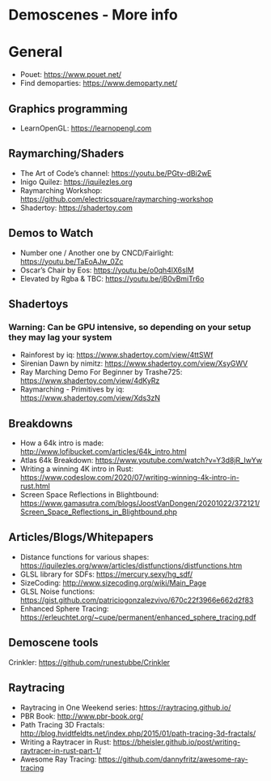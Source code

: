 # Demoscenes - More info
# General
- Pouet: https://www.pouet.net/
- Find demoparties: https://www.demoparty.net/

## Graphics programming
- LearnOpenGL: https://learnopengl.com 

## Raymarching/Shaders
- The Art of Code’s channel: https://youtu.be/PGtv-dBi2wE
- Inigo Quilez: https://iquilezles.org
- Raymarching Workshop: https://github.com/electricsquare/raymarching-workshop
- Shadertoy: https://shadertoy.com 

## Demos to Watch
- Number one / Another one by CNCD/Fairlight: https://youtu.be/TaEoAJw_0Zc 
- Oscar’s Chair by Eos: https://youtu.be/o0qh4lX6slM
- Elevated by Rgba & TBC: https://youtu.be/jB0vBmiTr6o 

## Shadertoys
### Warning: Can be GPU intensive, so depending on your setup they may lag your system
- Rainforest by iq: https://www.shadertoy.com/view/4ttSWf
- Sirenian Dawn by nimitz: https://www.shadertoy.com/view/XsyGWV
- Ray Marching Demo For Beginner by Trashe725: https://www.shadertoy.com/view/4dKyRz
- Raymarching - Primitives by iq: https://www.shadertoy.com/view/Xds3zN

## Breakdowns
- How a 64k intro is made: http://www.lofibucket.com/articles/64k_intro.html
- Atlas 64k Breakdown: https://www.youtube.com/watch?v=Y3d8jR_IwYw
- Writing a winning 4K intro in Rust: https://www.codeslow.com/2020/07/writing-winning-4k-intro-in-rust.html
- Screen Space Reflections in Blightbound: https://www.gamasutra.com/blogs/JoostVanDongen/20201022/372121/Screen_Space_Reflections_in_Blightbound.php

## Articles/Blogs/Whitepapers
- Distance functions for various shapes: https://iquilezles.org/www/articles/distfunctions/distfunctions.htm
- GLSL library for SDFs: https://mercury.sexy/hg_sdf/
- SizeCoding: http://www.sizecoding.org/wiki/Main_Page
- GLSL Noise functions: https://gist.github.com/patriciogonzalezvivo/670c22f3966e662d2f83
- Enhanced Sphere Tracing: https://erleuchtet.org/~cupe/permanent/enhanced_sphere_tracing.pdf

## Demoscene tools
Crinkler: https://github.com/runestubbe/Crinkler

## Raytracing
- Raytracing in One Weekend series: https://raytracing.github.io/
- PBR Book: http://www.pbr-book.org/
- Path Tracing 3D Fractals: http://blog.hvidtfeldts.net/index.php/2015/01/path-tracing-3d-fractals/
- Writing a Raytracer in Rust: https://bheisler.github.io/post/writing-raytracer-in-rust-part-1/
- Awesome Ray Tracing: https://github.com/dannyfritz/awesome-ray-tracing

